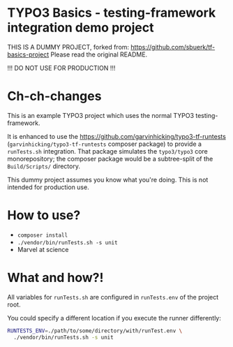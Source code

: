 # TYPO3 Basics - testing-framework integration demo project

THIS IS A DUMMY PROJECT, forked from: https://github.com/sbuerk/tf-basics-project
Please read the original README.

!!! DO NOT USE FOR PRODUCTION !!!

# Ch-ch-changes

This is an example TYPO3 project which uses the normal TYPO3 testing-framework.

It is enhanced to use the https://github.com/garvinhicking/typo3-tf-runtests
(`garvinhicking/typo3-tf-runtests` composer package) to provide a
`runTests.sh` integration. That package simulates the `typo3/typo3` core
monorepository; the composer package would be a subtree-split of the `Build/Scripts/`
directory.

This dummy project assumes you know what you're doing. This is not
intended for production use.

# How to use?

- `composer install`
- `./vendor/bin/runTests.sh -s unit`
- Marvel at science

# What and how?!

All variables for `runTests.sh` are configured in `runTests.env` of the project root.

You could specify a different location if you execute the runner differently:

```bash
RUNTESTS_ENV=./path/to/some/directory/with/runTest.env \
  ./vendor/bin/runTests.sh -s unit
```

